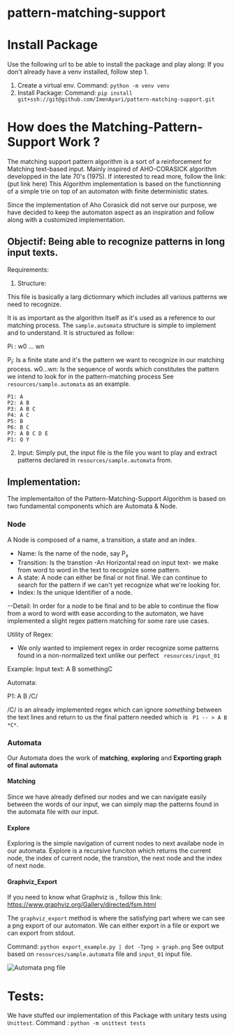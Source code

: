 # pattern-matching-support

# Install Package 
Use the following url to be able to install the package and play along:
If you don't already have a venv installed, follow step 1.
1. Create a virtual env. 
Command: ``` python -m venv venv ```
2. Install Package:
Command: ``` pip install git+ssh://git@github.com/ImenAyari/pattern-matching-support.git ```

# How does the Matching-Pattern-Support Work ? 
The matching support pattern algorithm is a sort of a reinforcement for Matching text-based input. Mainly inspired of AHO-CORASICK algorithm developped in the late 70's (1975).
If interested to read more, follow the link: (put link here)
This Algorithm implementation is based on the functionning of a simple trie on top of an automaton with finite deterministic states.

Since the implementation of Aho Corasick did not serve our purpose, we have decided to keep the automaton aspect as an inspiration and follow along with a customized implementation.


## Objectif: Being able to recognize patterns in long input texts. 
Requirements:
1. Structure:

This file is basically a larg dictionnary which includes all various patterns we need to recognize.

It is as important as the algorithm itself as it's used as a reference to our matching process.
The ```sample.automata``` structure is simple to implement and to understand.
It is structured as follow:
   
Pi : w0 ... wn
  
P<sub>i</sub>: Is a finite state and it's the pattern we want to recognize in our matching process. 
w0...wn: Is the sequence of words which constitutes the pattern we intend to look for in the pattern-matching process
See ```resources/sample.automata``` as an example.

    P1: A
    P2: A B
    P3: A B C
    P4: A C
    P5: B
    P6: B C
    P7: A B C D E
    P1: Q Y 

2. Input: Simply put, the input file is the file you want to play and extract patterns declared in ```resources/sample.automata``` from.

## Implementation:
The implementaiton of the Pattern-Matching-Support Algorithm is based on two fundamental components which are Automata & Node.

### Node
A Node is composed of a name, a transition, a state and an index.
- Name: Is the name of the node, say P<sub>x<sub>
- Transition: Is the transtion -An Horizontal read on input text- we make from word to word in the text to recognize some pattern.
- A state: A node can either be final or not final. We can continue to search for the pattern if we can't yet recognize what we're looking for.
- Index: Is the unique Identifier of a node.

--Detail: In order for a node to be final and to be able to continue the flow from a word to word with ease according to the automaton, we have implemented a slight regex pattern matching for some rare use cases.

Utility of Regex:
- We only wanted to implement regex in order recognize some patterns found in a non-normalized text unlike our perfect 
``` resources/input_01``` 

Example:
Input text: A B somethingC

Automata:

P1: A B /C/

/C/ is an already implemented regex which can ignore *something* between the text lines and return to us the final pattern needed which is ``` P1 -- > A B *C*```.

### Automata
Our Automata does the work of **matching**, **exploring** and **Exporting graph of final automata**

#### Matching
Since we have already defined our nodes and we can navigate easily between the words of our input, we can simply map the patterns found in the automata file with our input.
#### Explore
Exploring is the simple navigation of current nodes to next availabe node in our automata.
Explore is a recursive funciton which returns the current node, the index of current node, the transtion, the next node and the index of next node.

#### Graphviz_Export
If you need to know what Graphviz is , follow this link: https://www.graphviz.org/Gallery/directed/fsm.html

The ``` graphviz_export ``` method is where the satisfying part where we can see a png export of our automaton.
We can either export in a file or export we can export from stdout.

Command:
```python export_example.py | dot -Tpng > graph.png```
See output based on ```resources/sample.automata``` file and ```input_01``` input file.

![Automata png file](graph.png " Automata png file.")

# Tests: 
We have stuffed our implementation of this Package with unitary tests using ```Unittest```.
Command : ```python -m unittest tests```
